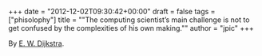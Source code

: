 +++
date = "2012-12-02T09:30:42+00:00"
draft = false
tags = ["phisolophy"]
title = "\"The computing scientist’s main challenge is not to get confused by the complexities of his own making.\""
author = "jpic"
+++

By [E. W. Dijkstra](http://en.wikipedia.org/wiki/Edsger_W._Dijkstra).
